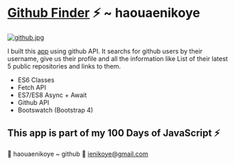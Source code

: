 # [Github Finder](https://haouaenikoye.github.io/JavaScript-github-finder-App/) :zap: ~ haouaenikoye

[![github.jpg](https://github.com/account/38760019-8fb6dc2c-3f96-11e8-891f-e6a0122d6f0f.jpg)](https://github.com/haouaenikoyeJavaScript-github-finder-App/)

I built this [app](https://github.com/haouaenikoyeJavaScript-github-finder-App/) using github API. It searchs for github users by their username, give us their profile and all the information like List of
their latest 5 public repositories and links to them.

- ES6 Classes
- Fetch API
- ES7/ES8 Async + Await
- Github API
- Bootswatch (Bootstrap 4)

## This app is part of my 100 Days of JavaScript :zap:





:tada: haouaenikoye ~  github
:email: ienikoye@gmail.com
